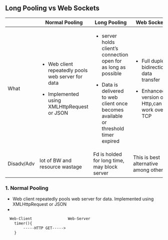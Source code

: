 ## Long Pooling vs Web Sockets

||Normal Pooling|Long Pooling|Web Sockets|
|---|---|---|---|
|What|<ul><li>Web client repeatedly pools web server for data</li></ul><ul><li>Implemented using XMLHttpRequest or JSON</li></ul>|<ul><li>server holds client’s connection open for as long as possible</li></ul><ul><li>Data is delivered to web client once becomes available or threshold timer expired</li></ul>|<ul><li>Full duplex bidirectional data transfer</li></ul><ul><li>Enhanced version of Http,can work over TCP</li></ul>|
|Disadv/Adv|lot of BW and resource wastage|Fd is holded for long time, may block server|This is best alternative among others.|

### 1. Normal Pooling
- Web client repeatedly pools web server for data. Implemented using XMLHttpRequest or JSON
- 
```html
  Web-Client                Web-Server
    timer(){
        -----HTTP GET----->
    }
```
